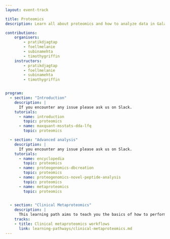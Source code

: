 ```yaml
---
layout: event-track

title: Proteomics
description: Learn all about proteomics and how to analyze data in Galaxy. Start with the tutorial at your own pace. If you need support contact us via the Slack Channel [gta_proteomics](https://gtnsmrgsbord.slack.com/archives/C07P5KETZGQ).

contributions:
    organisers:
        - pratikdjagtap
        - foellmelanie
        - subinamehta
        - timothygriffin
    instructors:
        - pratikdjagtap
        - foellmelanie
        - subinamehta
        - timothygriffin


program:
  - section: "Introduction" 
    description: |
      If you encounter any issue please ask us on Slack. 
    tutorials:
      - name: introduction
        topic: proteomics
      - name: maxquant-msstats-dda-lfq
        topic: proteomics

  - section: "Advanced analysis"
    description: |
      If you encounter any issue please ask us on Slack. 
    tutorials:
      - name: encyclopedia
        topic: proteomics
      - name: proteogenomics-dbcreation
        topic: proteomics
      - name: proteogenomics-novel-peptide-analysis
        topic: proteomics
      - name: metaproteomics
        topic: proteomics

                
  - section: "Clinical Metaproteomics"
    description: |
      This learning path aims to teach you the basics of how to perform metaproteomics analysis of the clinical data within the Galaxy platform. You will learn how to use Galaxy for analysis and will be guided through the most common first steps of any metaproteomics database generation to searching the database, verifying the proteins/peptides, and data analysis. If you encounter any issue please ask us on Slack. 
    tracks: 
    - title: Clinical metaproteomics workflows
      link: learning-pathways/clinical-metaproteomics.md
---
```

